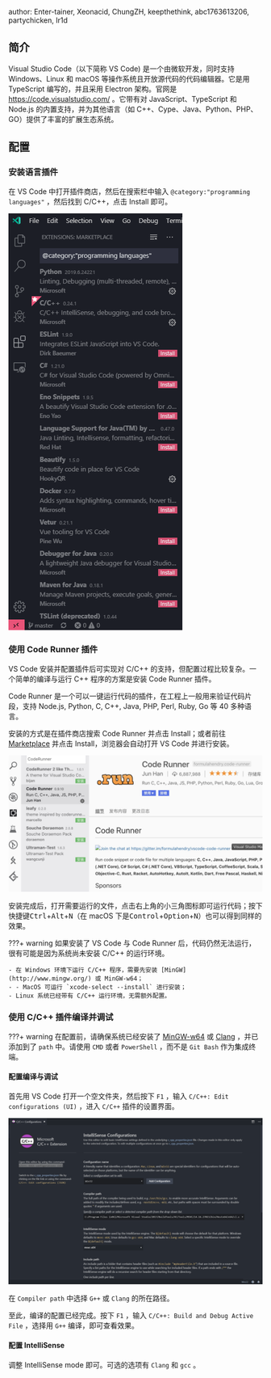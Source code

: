 author: Enter-tainer, Xeonacid, ChungZH, keepthethink, abc1763613206, partychicken, Ir1d

## 简介

Visual Studio Code（以下简称 VS Code) 是一个由微软开发，同时支持 Windows、Linux 和 macOS 等操作系统且开放源代码的代码编辑器。它是用 TypeScript 编写的，并且采用 Electron 架构。官网是 <https://code.visualstudio.com/> 。它带有对 JavaScript、TypeScript 和 Node.js 的内置支持，并为其他语言（如 C++、Cype、Java、Python、PHP、GO）提供了丰富的扩展生态系统。

## 配置

### 安装语言插件

在 VS Code 中打开插件商店，然后在搜索栏中输入 `@category:"programming languages"` ，然后找到 C/C++，点击 Install 即可。

![](./images/vscode-2.png)

### 使用 Code Runner 插件

VS Code 安装并配置插件后可实现对 C/C++ 的支持，但配置过程比较复杂。一个简单的编译与运行 C++ 程序的方案是安装 Code Runner 插件。

Code Runner 是一个可以一键运行代码的插件，在工程上一般用来验证代码片段，支持 Node.js, Python, C, C++, Java, PHP, Perl, Ruby, Go 等 40 多种语言。

安装的方式是在插件商店搜索 Code Runner 并点击 Install；或者前往 [Marketplace](https://marketplace.visualstudio.com/items?itemName=formulahendry.code-runner) 并点击 Install，浏览器会自动打开 VS Code 并进行安装。

![](./images/vscode-1.jpg)

安装完成后，打开需要运行的文件，点击右上角的小三角图标即可运行代码；按下快捷键<kbd>Ctrl</kbd>+<kbd>Alt</kbd>+<kbd>N</kbd>（在 macOS 下是<kbd>Control</kbd>+<kbd>Option</kbd>+<kbd>N</kbd>）也可以得到同样的效果。

???+ warning
    如果安装了 VS Code 与 Code Runner 后，代码仍然无法运行，很有可能是因为系统尚未安装 C/C++ 的运行环境。

    - 在 Windows 环境下运行 C/C++ 程序，需要先安装 [MinGW](http://www.mingw.org/) 或 MinGW-w64；
    - - MacOS 可运行 `xcode-select --install` 进行安装；
    - Linux 系统已经带有 C/C++ 运行环境，无需额外配置。

### 使用 C/C++ 插件编译并调试

???+ warning
    在配置前，请确保系统已经安装了 [MinGW-w64](https://mingw-w64.org/doku.php/download) 或 [Clang](https://releases.llvm.org/download.html) ，并已添加到了 `path` 中。请使用 `CMD` 或者 `PowerShell` ，而不是 `Git Bash` 作为集成终端。

#### 配置编译与调试

首先用 VS Code 打开一个空文件夹，然后按下 `F1` ，输入 `C/C++: Edit configurations (UI)` ，进入 `C/C++` 插件的设置界面。

![vscode-1](images/vscode-3.png)

在 `Compiler path` 中选择 `G++` 或 `Clang` 的所在路径。

至此，编译的配置已经完成。按下 `F1` ，输入 `C/C++: Build and Debug Active File` ，选择用 `G++` 编译，即可查看效果。

#### 配置 IntelliSense

调整 IntelliSense mode 即可。可选的选项有 `Clang` 和 `gcc` 。
